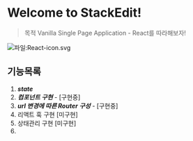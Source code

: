 # Welcome to StackEdit!

> 목적 Vanilla Single Page Application - React를 따라해보자!

![파일:React-icon.svg](https://upload.wikimedia.org/wikipedia/commons/thumb/a/a7/React-icon.svg/512px-React-icon.svg.png)

## 기능목록

1. ***state*** 
2. ***컴포넌트 구현*** -  [구현중]
3. ***url 변경에 따른 Router 구성*** - [구현중]
4. 리액트 훅 구현 [미구현]
5. 상태관리 구현 [미구현]
6. 

